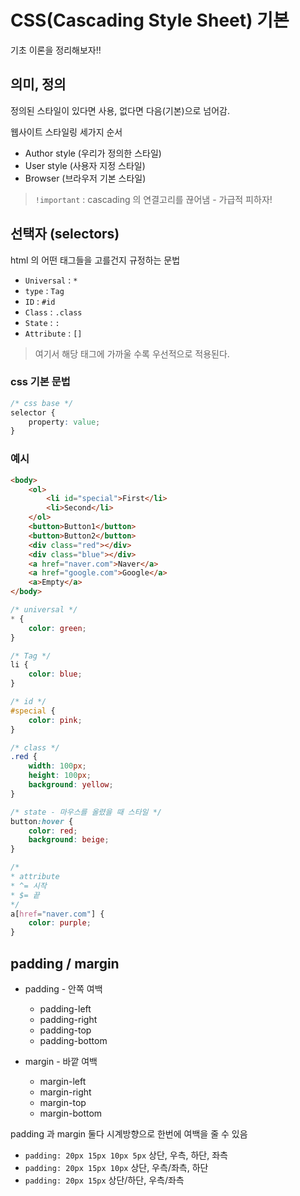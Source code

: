 # CSS(Cascading Style Sheet) 기본
기초 이론을 정리해보자!!

## 의미, 정의
정의된 스타일이 있다면 사용, 없다면 다음(기본)으로 넘어감.   

웹사이트 스타일링 세가지 순서
* Author style (우리가 정의한 스타일)
* User style (사용자 지정 스타일)
* Browser (브라우저 기본 스타일)

> `!important` : cascading 의 연결고리를 끊어냄 - 가급적 피하자!

## 선택자 (selectors)
html 의 어떤 태그들을 고를건지 규정하는 문법

* `Universal` : `*`
* `type` : `Tag`
* `ID` : `#id`
* `Class` : `.class`
* `State` : `:`
* `Attribute` : `[]`
> 여기서 해당 태그에 가까울 수록 우선적으로 적용된다.

### css 기본 문법
```css
/* css base */
selector {
    property: value;
}
```

### 예시
```html
<body>
    <ol>
        <li id="special">First</li>
        <li>Second</li>
    </ol>
    <button>Button1</button>
    <button>Button2</button>
    <div class="red"></div>
    <div class="blue"></div>
    <a href="naver.com">Naver</a>
    <a href="google.com">Google</a>
    <a>Empty</a>
</body>
```

```css
/* universal */
* {
    color: green;
}

/* Tag */
li {
    color: blue;
}

/* id */
#special {
    color: pink;
}

/* class */
.red {
    width: 100px;
    height: 100px;
    background: yellow;
}

/* state - 마우스를 올렸을 때 스타일 */
button:hover {
    color: red;
    background: beige;
}

/* 
* attribute
* ^= 시작
* $= 끝 
*/
a[href="naver.com"] {
    color: purple;
}
```
## padding / margin
* padding - 안쪽 여백
  * padding-left
  * padding-right
  * padding-top
  * padding-bottom

* margin - 바깥 여백
  * margin-left
  * margin-right
  * margin-top
  * margin-bottom

padding 과 margin 둘다 시계방향으로 한번에 여백을 줄 수 있음
* `padding: 20px 15px 10px 5px` 상단, 우측, 하단, 좌측
* `padding: 20px 15px 10px` 상단, 우측/좌측, 하단
* `padding: 20px 15px` 상단/하단, 우측/좌측


